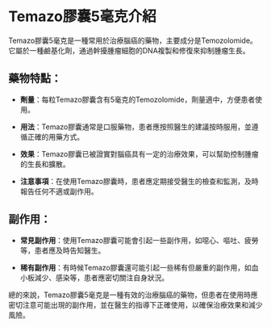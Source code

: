 # Temazo膠囊5毫克介紹
Temazo膠囊5毫克是一種常用於治療腦癌的藥物，主要成分是Temozolomide。它屬於一種鹼基化劑，通過幹擾腫瘤細胞的DNA複製和修復來抑制腫瘤生長。
## 藥物特點：
- **劑量**：每粒Temazo膠囊含有5毫克的Temozolomide，劑量適中，方便患者使用。
  
- **用法**：Temazo膠囊通常是口服藥物，患者應按照醫生的建議按時服用，並遵循正確的用藥方式。
- **效果**：Temazo膠囊已被證實對腦癌具有一定的治療效果，可以幫助控制腫瘤的生長和擴散。
- **注意事項**：在使用Temazo膠囊時，患者應定期接受醫生的檢查和監測，及時報告任何不適或副作用。
## 副作用：
- **常見副作用**：使用Temazo膠囊可能會引起一些副作用，如噁心、嘔吐、疲勞等，患者應及時告知醫生。
- **稀有副作用**：有時候Temazo膠囊還可能引起一些稀有但嚴重的副作用，如血小板減少、感染等，患者應密切關注自身狀況。
總的來說，Temazo膠囊5毫克是一種有效的治療腦癌的藥物，但患者在使用時應密切注意可能出現的副作用，並在醫生的指導下正確使用，以確保治療效果和減少風險。